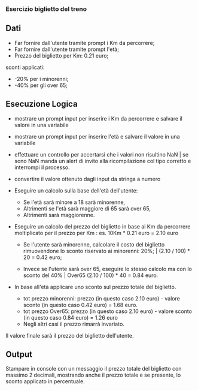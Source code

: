 ### Esercizio biglietto del treno

## Dati

- Far fornire dall'utente tramite prompt i Km da percorrere;
- Far fornire dall'utente tramite prompt l'età;
- Prezzo del biglietto per Km: 0.21 euro;

sconti applicati:
- -20% per i minorenni;
- -40% per gli over 65;


## Esecuzione Logica

- mostrare un prompt input per inserire i Km da percorrere e salvare il valore in una variabile
- mostrare un prompt input per inserire l'età e salvare il valore in una variabile
- effettuare un controllo per accertarsi che i valori non risultino NaN
    | se sono NaN manda un alert di invito alla ricompilazione col tipo corretto e interrompi il processo.

- convertire il valore ottenuto dagli input da stringa a numero

- Eseguire un calcolo sulla base dell'età dell'utente:
    - Se l'età sarà minore a 18 sarà minorenne,
    - Altrimenti se l'età sarà maggiore di 65 sarà over 65,
    - Altrimenti sarà maggiorenne.

- Eseguire un calcolo del prezzo del biglietto in base ai Km da percorrere moltiplicato per il prezzo per Km :
    es. 10Km * 0.21 euro = 2.10 euro

    - Se l'utente sarà minorenne, calcolare il costo del biglietto rimuovendone lo sconto riservato ai minorenni: 20%;
        | (2.10 / 100) * 20 = 0.42 euro;

    -  Invece se l'utente sarà over 65, eseguire lo stesso calcolo ma con lo sconto del 40%
        | Over65 (2.10 / 100) * 40 = 0.84 euro.


- In base all'età applicare uno sconto sul prezzo totale del biglietto. 
    - tot prezzo minorenni: prezzo (in questo caso 2.10 euro) - valore sconto (in questo caso 0.42 euro) = 1.68 euro.
    - tot prezzo Over65: prezzo (in questo caso 2.10 euro) - valore sconto (in questo caso 0.84 euro) = 1.26 euro
    - Negli altri casi il prezzo rimarrà invariato.

Il valore finale sarà il prezzo del biglietto dell'utente.

## Output

 Stampare in console con un messaggio il prezzo totale del biglietto con massimo 2 decimali, mostrando anche il prezzo totale e se presente, lo sconto applicato in percentuale.

